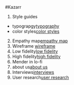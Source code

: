 #Kazarr
1. Style guides
 - typograpgy[typography](https://www.figma.com/file/kDCI1y7yvPq16hHCpObLj5/Team-7_Authwiki?node-id=199%3A429)
 - color styles[color styles](https://www.figma.com/file/kDCI1y7yvPq16hHCpObLj5/Team-7_Authwiki?node-id=111%3A316)
2. Empathy map[empathy map](https://www.figma.com/file/8gUAln2Adg3QiUvbki4CyM/Team-7_Authwiki?node-id=0%3A1)
3. Wireframe [wireframe](https://www.figma.com/file/kDCI1y7yvPq16hHCpObLj5/Team-7_Authwiki?node-id=251%3A9711)
4. Low fidelity[low fidelity](https://www.figma.com/file/kDCI1y7yvPq16hHCpObLj5/Team-7_Authwiki?node-id=195%3A316)
5. High fidelity[high fidelity](https://www.figma.com/file/kDCI1y7yvPq16hHCpObLj5/Team-7_Authwiki?node-id=251%3A9806)
6. Mender in lo-fi
7. about us[about us](https://www.figma.com/file/kDCI1y7yvPq16hHCpObLj5/Team-7_Authwiki?node-id=1412%3A2944)
8. Interviews[interviews](https://www.figma.com/file/8gUAln2Adg3QiUvbki4CyM/Team-7_Authwiki?node-id=0%3A1)
9. User research[user research](https://www.figma.com/file/8gUAln2Adg3QiUvbki4CyM/Team-7_Authwiki?node-id=0%3A1)




